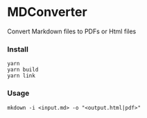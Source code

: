 # MDConverter
Convert Markdown files to PDFs or Html files

### Install
```
yarn
yarn build
yarn link
```

### Usage
```
mkdown -i <input.md> -o "<output.html|pdf>"
```